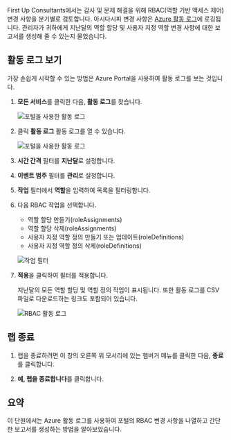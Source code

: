 First Up Consultants에서는 감사 및 문제 해결을 위해 RBAC(역할 기반 액세스 제어) 변경 사항을 분기별로 검토합니다. 아시다시피 변경 사항은 [Azure 활동 로그](/azure/monitoring-and-diagnostics/monitoring-overview-activity-logs)에 로깅됩니다. 관리자가 귀하에게 지난달의 역할 할당 및 사용자 지정 역할 변경 사항에 대한 보고서를 생성해 줄 수 있는지 물었습니다.

## <a name="view-activity-logs"></a>활동 로그 보기

가장 손쉽게 시작할 수 있는 방법은 Azure Portal을 사용하여 활동 로그를 보는 것입니다.

1. **모든 서비스**를 클릭한 다음, **활동 로그**를 찾습니다.

    ![포털을 사용한 활동 로그](../media/6-all-services-activity-log.png)

1. 클릭 **활동 로그** 활동 로그를 열 수 있습니다.

    ![포털을 사용한 활동 로그](../media/6-activity-log-portal.png)

1. **시간 간격** 필터를 **지난달**로 설정합니다.

1. **이벤트 범주** 필터를 **관리**로 설정합니다.

1. **작업** 필터에서 **역할**을 입력하여 목록을 필터링합니다.

1. 다음 RBAC 작업을 선택합니다.

    - 역할 할당 만들기(roleAssignments)
    - 역할 할당 삭제(roleAssignments)
    - 사용자 지정 역할 정의 만들기 또는 업데이트(roleDefinitions)
    - 사용자 지정 역할 정의 삭제(roleDefinitions)

    ![작업 필터](../media/6-operation-filter.png)

1. **적용**을 클릭하여 필터를 적용합니다.

    지난달의 모든 역할 할당 및 역할 정의 작업이 표시됩니다. 또한 활동 로그를 CSV 파일로 다운로드하는 링크도 포함되어 있습니다.

    ![RBAC 활동 로그](../media/6-activity-log-portal-filter.png)

## <a name="end-lab"></a>랩 종료

1. 랩을 종료하려면 이 창의 오른쪽 위 모서리에 있는 햄버거 메뉴를 클릭한 다음, **종료**를 클릭합니다.

1. **예, 랩을 종료합니다**를 클릭합니다.

## <a name="summary"></a>요약

이 단원에서는 Azure 활동 로그를 사용하여 포털의 RBAC 변경 사항을 나열하고 간단한 보고서를 생성하는 방법을 알아보았습니다.
